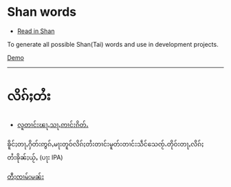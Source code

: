 
# Shan words <a name="english"> 

- [Read in Shan](#shan)

To generate all possible Shan(Tai) words and use in development projects.

[Demo](https://shan-words-generator.netlify.com/)


---------

# လိၵ်ႈတႆး  <a name="shan">

- [လူတၢင်းၽႃႇသႃႇဢၢင်းၵိတ်ႉ](#english)


ၶိူင်ႈတႃႇႁိတ်းဢွၵ်ႇမႃးတူဝ်လိၵ်ႈတႆးတၢင်းမူတ်းတၢင်းသဵင်သေၸႂ်ႉတိုဝ်းတႃႇလိၵ်ႈတႆးၶိုၼ်ႈယႂ်ႇ (ပႃး IPA)

[တီႈၸၢမ်းမၼ်း](https://shan-words-generator.netlify.com/)